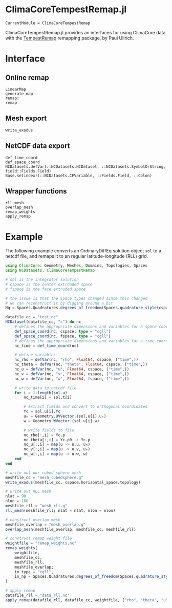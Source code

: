 # ClimaCoreTempestRemap.jl

```@meta
CurrentModule = ClimaCoreTempestRemap
```

ClimaCoreTempestRemap.jl provides an interfaces for using ClimaCore data with
the [TempestRemap](https://github.com/ClimateGlobalChange/tempestremap/)
remapping package, by Paul Ullrich.

# Interface

## Online remap

```@docs
LinearMap
generate_map
remap!
remap
```


## Mesh export

```@docs
write_exodus
```

## NetCDF data export

```@docs
def_time_coord
def_space_coord
NCDatasets.defVar(::NCDatasets.NCDataset, ::NCDatasets.SymbolOrString, field::Fields.Field)
Base.setindex!(::NCDatasets.CFVariable, ::Fields.Field, ::Colon)
```

## Wrapper functions

```@docs
rll_mesh
overlap_mesh
remap_weights
apply_remap
```

# Example

The following example converts an OrdinaryDiffEq solution object `sol` to a netcdf file, and remaps it to an regular latitude-longitude (RLL) grid.

```julia
using ClimaCore: Geometry, Meshes, Domains, Topologies, Spaces
using NCDatasets, ClimaCoreTempestRemap

# sol is the integrator solution
# cspace is the center extrduded space
# fspace is the face extruded space

# the issue is that the Space types changed since this changed
# we can reconstruct it by digging around a bit
Nq = Spaces.Quadratures.degrees_of_freedom(Spaces.quadrature_style(cspace))

datafile_cc = "test.nc"
NCDataset(datafile_cc, "c") do nc
    # defines the appropriate dimensions and variables for a space coordinate
    def_space_coord(nc, cspace, type = "cgll")
    def_space_coord(nc, fspace, type = "cgll")
    # defines the appropriate dimensions and variables for a time coordinate (by default, unlimited size)
    nc_time = def_time_coord(nc)

    # define variables
    nc_rho = defVar(nc, "rho", Float64, cspace, ("time",))
    nc_theta = defVar(nc, "theta", Float64, cspace, ("time",))
    nc_u = defVar(nc, "u", Float64, cspace, ("time",))
    nc_v = defVar(nc, "v", Float64, cspace, ("time",))
    nc_w = defVar(nc, "w", Float64, fspace, ("time",))

    # write data to netcdf file
    for i = 1:length(sol.u)
        nc_time[i] = sol.t[i]

        # extract fields and convert to orthogonal coordinates
        Yc = sol.u[i].Yc
        uₕ = Geometry.UVVector.(sol.u[i].uₕ)
        w = Geometry.WVector.(sol.u[i].w)

        # write fields to file
        nc_rho[:,i] = Yc.ρ
        nc_theta[:,i] = Yc.ρθ ./ Yc.ρ
        nc_u[:,i] = map(u -> u.u, uₕ)
        nc_v[:,i] = map(u -> u.v, uₕ)
        nc_w[:,i] = map(u -> u.w, w)
    end
end

# write out our cubed sphere mesh
meshfile_cc = "mesh_cubedsphere.g"
write_exodus(meshfile_cc, cspace.horizontal_space.topology)

# write out RLL mesh
nlat = 90
nlon = 180
meshfile_rll = "mesh_rll.g"
rll_mesh(meshfile_rll; nlat = nlat, nlon = nlon)

# construct overlap mesh
meshfile_overlap = "mesh_overlap.g"
overlap_mesh(meshfile_overlap, meshfile_cc, meshfile_rll)

# construct remap weight file
weightfile = "remap_weights.nc"
remap_weights(
    weightfile,
    meshfile_cc,
    meshfile_rll,
    meshfile_overlap;
    in_type = "cgll",
    in_np = Spaces.Quadratures.degrees_of_freedom(Spaces.quadrature_style(cspace)),
)

# apply remap
datafile_rll = "data_rll.nc"
apply_remap(datafile_rll, datafile_cc, weightfile, ["rho", "theta", "u", "v", "w"])
```
